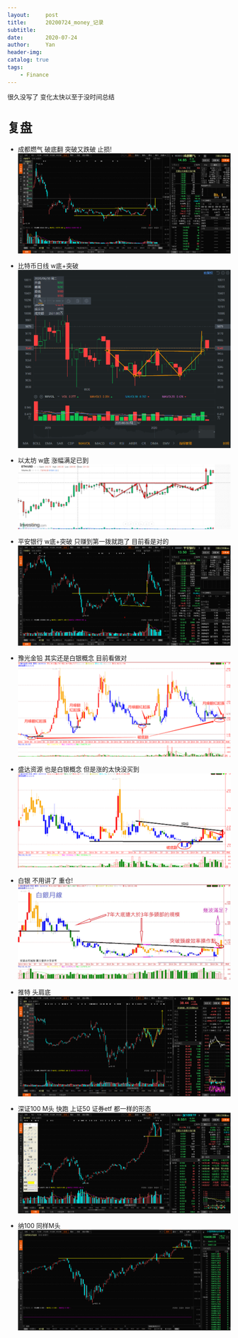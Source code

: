 ```yaml
---
layout:     post
title:      20200724_money_记录
subtitle:   
date:       2020-07-24
author:     Yan
header-img: 
catalog: true
tags:
    - Finance
---
```


很久没写了
变化太快以至于没时间总结

# 复盘
- 成都燃气 破底翻 突破又跌破 止损!
![](/img/d443b906.png)

- 比特币日线 w底+突破
![](/img/f84aaca5.png)

- 以太坊 w底 涨幅满足已到
![](/img/844bc33c.png)

- 平安银行 w底+突破 只赚到第一拨就跑了 目前看是对的
![](/img/122966d7.png)

- 豫光金铅 其实还是白银概念 目前看做对
![](/img/f092603a.png)

- 盛达资源 也是白银概念 但是涨的太快没买到
![](/img/99d3bef4.png)

- 白银 不用讲了 重仓!
![](/img/19f7ea7f.png)

- 推特 头肩底
![](/img/df39533c.png)

- 深证100 M头 快跑 上证50 证券etf 都一样的形态
![](/img/9bc6a34f.png)

- 纳100 同样M头
![](/img/b4e25fa6.png)

